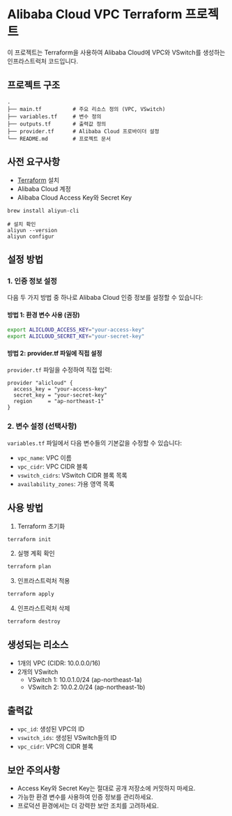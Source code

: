 # Alibaba Cloud VPC Terraform 프로젝트

이 프로젝트는 Terraform을 사용하여 Alibaba Cloud에 VPC와 VSwitch를 생성하는 인프라스트럭처 코드입니다.

## 프로젝트 구조

```
.
├── main.tf          # 주요 리소스 정의 (VPC, VSwitch)
├── variables.tf     # 변수 정의
├── outputs.tf       # 출력값 정의
├── provider.tf      # Alibaba Cloud 프로바이더 설정
└── README.md        # 프로젝트 문서
```

## 사전 요구사항

- [Terraform](https://www.terraform.io/downloads.html) 설치
- Alibaba Cloud 계정
- Alibaba Cloud Access Key와 Secret Key

```
brew install aliyun-cli

# 설치 확인
aliyun --version
aliyun configur
```
## 설정 방법

### 1. 인증 정보 설정

다음 두 가지 방법 중 하나로 Alibaba Cloud 인증 정보를 설정할 수 있습니다:

#### 방법 1: 환경 변수 사용 (권장)
```bash
export ALICLOUD_ACCESS_KEY="your-access-key"
export ALICLOUD_SECRET_KEY="your-secret-key"
```

#### 방법 2: provider.tf 파일에 직접 설정
`provider.tf` 파일을 수정하여 직접 입력:
```hcl
provider "alicloud" {
  access_key = "your-access-key"
  secret_key = "your-secret-key"
  region     = "ap-northeast-1"
}
```

### 2. 변수 설정 (선택사항)

`variables.tf` 파일에서 다음 변수들의 기본값을 수정할 수 있습니다:
- `vpc_name`: VPC 이름
- `vpc_cidr`: VPC CIDR 블록
- `vswitch_cidrs`: VSwitch CIDR 블록 목록
- `availability_zones`: 가용 영역 목록

## 사용 방법

1. Terraform 초기화
```bash
terraform init
```

2. 실행 계획 확인
```bash
terraform plan
```

3. 인프라스트럭처 적용
```bash
terraform apply
```

4. 인프라스트럭처 삭제
```bash
terraform destroy
```

## 생성되는 리소스

- 1개의 VPC (CIDR: 10.0.0.0/16)
- 2개의 VSwitch
  - VSwitch 1: 10.0.1.0/24 (ap-northeast-1a)
  - VSwitch 2: 10.0.2.0/24 (ap-northeast-1b)

## 출력값

- `vpc_id`: 생성된 VPC의 ID
- `vswitch_ids`: 생성된 VSwitch들의 ID
- `vpc_cidr`: VPC의 CIDR 블록

## 보안 주의사항

- Access Key와 Secret Key는 절대로 공개 저장소에 커밋하지 마세요.
- 가능한 환경 변수를 사용하여 인증 정보를 관리하세요.
- 프로덕션 환경에서는 더 강력한 보안 조치를 고려하세요. 